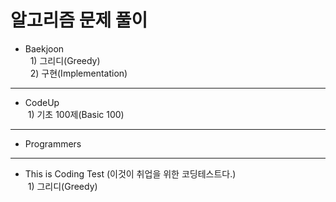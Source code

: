 ﻿# 알고리즘 문제 풀이
* Baekjoon  
&nbsp; 1) 그리디(Greedy)  
&nbsp; 2) 구현(Implementation)  
---
* CodeUp  
&nbsp;1) 기초 100제(Basic 100)  
---
* Programmers  
---
* This is Coding Test (이것이 취업을 위한 코딩테스트다.)  
&nbsp;1) 그리디(Greedy)     
